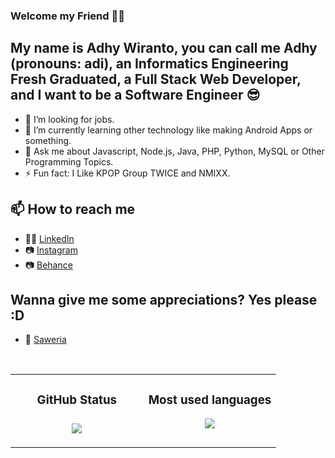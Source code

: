### Welcome my Friend 👋😊

## My name is Adhy Wiranto, you can call me Adhy (pronouns: adi), an Informatics Engineering Fresh Graduated, a Full Stack Web Developer, and I want to be a Software Engineer 😎
- 🌱 I’m looking for jobs.
- 🌱 I’m currently learning other technology like making Android Apps or something.
- 💬 Ask me about Javascript, Node.js, Java, PHP, Python, MySQL or Other Programming Topics.
- ⚡ Fun fact: I Like KPOP Group TWICE and NMIXX.

## 📫 How to reach me
- 👩‍💻 [LinkedIn](https://www.linkedin.com/in/adhy-wiranto-sudjana-s-t-665882155/)
- 📷 [Instagram](https://www.instagram.com/adhywiranto44/)
- 📷 [Behance](https://www.behance.net/skuukzkylxixsxa)

## Wanna give me some appreciations? Yes please :D
- 💸 [Saweria](https://saweria.co/adhywiranto44)

<br>

<table>
   <td width="50%" valign="top">
    <h3 align="center"> GitHub Status<h3>
    <p align="center">
      <img src="https://github-readme-stats.vercel.app/api?username=AdhyWiranto44&theme=algolia&column=7&no-frame=true" />
    </p>
   </td>
   <td width="50%" valign="top">
    <h3 align="center"> Most used languages</h3>
     <p align="center">
      <img src="https://github-readme-stats.vercel.app/api/top-langs/?username=AdhyWiranto44&theme=outrun&column=7&no-frame=true"/>
     </p>
  </td>
</table>
